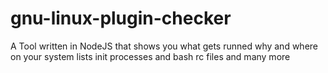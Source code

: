 # gnu-linux-plugin-checker
A Tool written in NodeJS that shows you what gets runned why and where on your system lists init processes and bash rc files and many more
